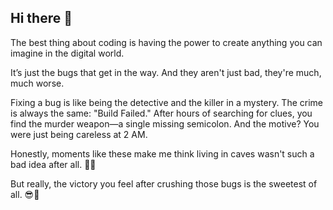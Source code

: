 ## Hi there 👋

The best thing about coding is having the power to create anything you can imagine in the digital world.

It’s just the bugs that get in the way. And they aren't just bad, they're much, much worse.

Fixing a bug is like being the detective and the killer in a mystery. The crime is always the same: "Build Failed." After hours of searching for clues, you find the murder weapon—a single missing semicolon. And the motive? You were just being careless at 2 AM.

Honestly, moments like these make me think living in caves wasn't such a bad idea after all. 😤😈

But really, the victory you feel after crushing those bugs is the sweetest of all. 😎🥳


<!--
**Gabbar888/Gabbar888** is a ✨ _special_ ✨ repository because its `README.md` (this file) appears on your GitHub profile.

Here are some ideas to get you started:

- 🔭 I’m currently working on ...
- 🌱 I’m currently learning ...
- 👯 I’m looking to collaborate on ...
- 🤔 I’m looking for help with ...
- 💬 Ask me about ...
- 📫 How to reach me: ...
- 😄 Pronouns: ...
- ⚡ Fun fact: ...
-->

